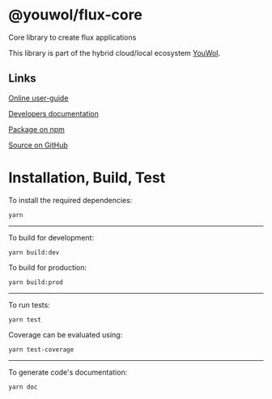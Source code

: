 # @youwol/flux-core

Core library to create flux applications

This library is part of the hybrid cloud/local ecosystem
[YouWol](https://platform.youwol.com/applications/@youwol/platform/latest).

## Links

[Online user-guide](https://l.youwol.com/doc/@youwol/flux-core)

[Developers documentation](https://platform.youwol.com/applications/@youwol/cdn-explorer/latest?package=@youwol/flux-core)

[Package on npm](https://www.npmjs.com/package/@youwol/flux-core)

[Source on GitHub](https://github.com/youwol/flux-core)

# Installation, Build, Test

To install the required dependencies:

```shell
yarn
```

---

To build for development:

```shell
yarn build:dev
```

To build for production:

```shell
yarn build:prod
```

---

To run tests:

```shell
yarn test
```

Coverage can be evaluated using:

```shell
yarn test-coverage
```

---

To generate code's documentation:

```shell
yarn doc
```
